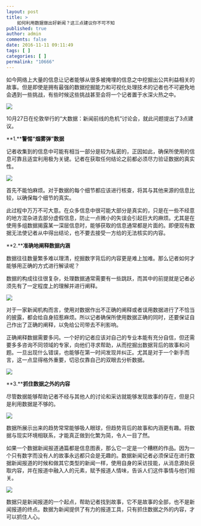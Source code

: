 ```yaml
---
layout: post
title: >
    如何利用数据做出好新闻？这三点建议你不可不知
published: true
author: admin
comments: false
date: 2016-11-11 09:11:49
tags: [ ]
categories: [ ]
permalink: "10666"
---
```

如今网络上大量的信息让记者能够从很多被掩埋的信息之中挖掘出公共利益相关的故事。但是即使是拥有最强的数据挖掘能力和可视化处理技术的记者也不可避免地会遇到一些挑战，有些时候这些挑战甚至会将一个记者置于水深火热之中。

![][1]

10月27日在伦敦举行的“大数据：新闻前线的危机”讨论会，就此问题提出了3点建议。

**1.****警惕“烟雾弹”数据**

记者收集到的信息中可能有相当一部分是较为私密的，正因如此，确保所使用的信息可靠且适宜利用极为关键。记者在获取任何结论之前都必须尽力验证数据的真实性。

![][2]

首先不能怕麻烦。对于数据的每个细节都应该进行核查，将其与其他来源的信息比较，以确保每个细节的真实。

此过程中万万不可大意。在众多信息中很可能大部分是真实的，只是在一些不经意的地方混杂进去部分虚假信息，防止一点微小的失误会引起巨大的麻烦。尤其是在使用多组数据揭露某一深层信息时，能够获取的信息通常都是片面的。即便现有数据无法使记者从中得出结论，也不要去接受一方给的无法核实的内容。

**2.****准确地阐释数据内涵**

数据往往数量繁多难以理清，挖掘数字背后的内容更是难上加难。那么记者如何才能够用正确的方式进行解读呢？

数据的构成往往很复杂，处理数据通常需要有一些跳跃，而其中的前提就是记者必须先有了一定程度上的理解并进行阐释。

![][3]

对于一家新闻机构而言，使用对数据作出不正确的阐释或者误用数据进行了不恰当的披露，都会给自身招惹麻烦。所以记者确保所使用数据正确的同时，还要保证自己作出了正确的阐释，以免给公司带去不利影响。

正确阐释数据需要多问。一个好的记者应该对自己的专业本能有充分自信，但还需要多多咨询不同领域的专家，向他们寻求帮助，从而挖掘出数据背后的故事和问题。一旦出现什么错误，也能够在第一时间发现并纠正。尤其是对于一个新手而言，这一点显得格外重要，切忌仅靠自己的双眼去分析数据。

![][4]

**3.****抓住数据之外的内容**

尽管数据能够帮助记者不经与其他人的讨论和采访就能够发现故事的存在，但是只是利用数据是不够的。

![][5]

数据所展示出来的趋势常常能够吸人眼球，但趋势背后的故事和内涵更有趣。将数据与现实环境相联系，才能真正做到化繁为简，令人一目了然。

如果一个数据新闻报道通篇都是信息图表，那么它一定是一个糟糕的作品。因为一个只有数字而没有人的故事永远都只会是无趣的。数据新闻记者必须保证在进行数据新闻报道的时候和做其它类型的新闻一样，使用自身的采访技能，从消息源处获取内容，并在报道中融入人的元素，赋予报道人情味，告诉人们这件事情与他们相关。

![][6]

数据只是新闻报道的一个起点，帮助记者找到故事，它不是故事的全部，也不是新闻报道的终点。数据为新闻提供了有力的报道工具，只有抓住数据之外的内容，才可以抓住人心。

 [1]: http://yongz.com/yz/wp-content/uploads/2016/11/29cf7419234a8ae08aff552b7b137d86.jpg
 [2]: http://yongz.com/yz/wp-content/uploads/2016/11/cd57790bffd8239cb5607d8e1d59163f.jpg
 [3]: http://yongz.com/yz/wp-content/uploads/2016/11/1c7cb455de6fcb558408e7824bbf1a03.jpg
 [4]: http://yongz.com/yz/wp-content/uploads/2016/11/a8291ed035e09891bf6e618d7c324c34.jpg
 [5]: http://yongz.com/yz/wp-content/uploads/2016/11/bcd7793fbb27540c19d5e1559f3248ff.jpg
 [6]: http://yongz.com/yz/wp-content/uploads/2016/11/8650ddbf6af4ee128b202013251573a3.jpg